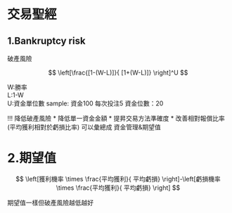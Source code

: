 # 交易聖經

## 1.Bankruptcy risk
破產風險

$$
\left[\frac{[1-(W-L)]}{ [1+(W-L)]} \right]^U
$$

W:勝率</br>
L:1-W</br>
U:資金單位數 sample: 資金100 每次投注5 資金位數：20 

!!! 降低破產風險
    * 降低單一資金金額
    * 提昇交易方法準確度
    * 改善相對報償比率(平均獲利相對於虧損比率)
可以彙總成 資金管理&期望值

# 2.期望值

$$
\left[獲利機率 \times \frac{平均獲利}{ 平均虧損} \right]-\left[虧損機率 \times \frac{平均獲利}{ 平均虧損} \right]
$$

期望值一樣但破產風險越低越好